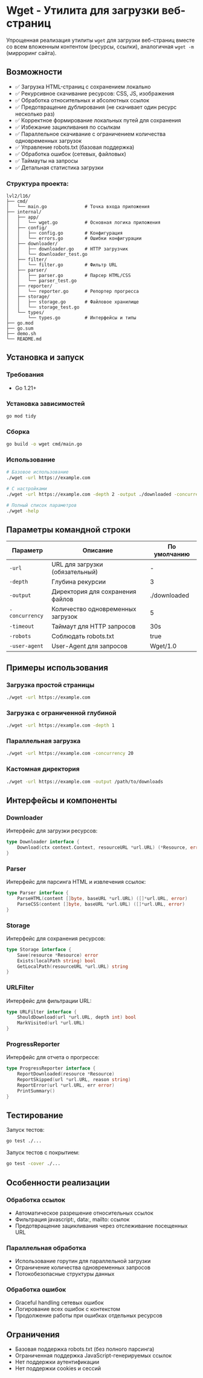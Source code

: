# Wget - Утилита для загрузки веб-страниц

Упрощенная реализация утилиты `wget` для загрузки веб-страниц вместе со всем вложенным контентом (ресурсы, ссылки), аналогичная `wget -m` (мирроринг сайта).

## Возможности

- ✅ Загрузка HTML-страниц с сохранением локально
- ✅ Рекурсивное скачивание ресурсов: CSS, JS, изображения
- ✅ Обработка относительных и абсолютных ссылок
- ✅ Предотвращение дублирования (не скачивает один ресурс несколько раз)
- ✅ Корректное формирование локальных путей для сохранения
- ✅ Избежание зацикливания по ссылкам
- ✅ Параллельное скачивание с ограничением количества одновременных загрузок
- ✅ Управление robots.txt (базовая поддержка)
- ✅ Обработка ошибок (сетевых, файловых)
- ✅ Таймауты на запросы
- ✅ Детальная статистика загрузки

### Структура проекта:
```
lvl2/l16/
├── cmd/
│   └── main.go              # Точка входа приложения
├── internal/
│   ├── app/
│   │   └── wget.go          # Основная логика приложения
│   ├── config/
│   │   ├── config.go        # Конфигурация
│   │   └── errors.go        # Ошибки конфигурации
│   ├── downloader/
│   │   ├── downloader.go    # HTTP загрузчик
│   │   └── downloader_test.go
│   ├── filter/
│   │   └── filter.go        # Фильтр URL
│   ├── parser/
│   │   ├── parser.go        # Парсер HTML/CSS
│   │   └── parser_test.go
│   ├── reporter/
│   │   └── reporter.go      # Репортер прогресса
│   ├── storage/
│   │   ├── storage.go       # Файловое хранилище
│   │   └── storage_test.go
│   └── types/
│       └── types.go         # Интерфейсы и типы
├── go.mod
├── go.sum
├── demo.sh
└── README.md
```

## Установка и запуск

### Требования
- Go 1.21+

### Установка зависимостей
```bash
go mod tidy
```

### Сборка
```bash
go build -o wget cmd/main.go
```

### Использование
```bash
# Базовое использование
./wget -url https://example.com

# С настройками
./wget -url https://example.com -depth 2 -output ./downloaded -concurrency 10

# Полный список параметров
./wget -help
```

## Параметры командной строки

| Параметр | Описание | По умолчанию |
|----------|----------|--------------|
| `-url` | URL для загрузки (обязательный) | - |
| `-depth` | Глубина рекурсии | 3 |
| `-output` | Директория для сохранения файлов | ./downloaded |
| `-concurrency` | Количество одновременных загрузок | 5 |
| `-timeout` | Таймаут для HTTP запросов | 30s |
| `-robots` | Соблюдать robots.txt | true |
| `-user-agent` | User-Agent для запросов | Wget/1.0 |

## Примеры использования

### Загрузка простой страницы
```bash
./wget -url https://example.com
```

### Загрузка с ограниченной глубиной
```bash
./wget -url https://example.com -depth 1
```

### Параллельная загрузка
```bash
./wget -url https://example.com -concurrency 20
```

### Кастомная директория
```bash
./wget -url https://example.com -output /path/to/downloads
```

## Интерфейсы и компоненты

### Downloader
Интерфейс для загрузки ресурсов:
```go
type Downloader interface {
    Download(ctx context.Context, resourceURL *url.URL) (*Resource, error)
}
```

### Parser
Интерфейс для парсинга HTML и извлечения ссылок:
```go
type Parser interface {
    ParseHTML(content []byte, baseURL *url.URL) ([]*url.URL, error)
    ParseCSS(content []byte, baseURL *url.URL) ([]*url.URL, error)
}
```

### Storage
Интерфейс для сохранения ресурсов:
```go
type Storage interface {
    Save(resource *Resource) error
    Exists(localPath string) bool
    GetLocalPath(resourceURL *url.URL) string
}
```

### URLFilter
Интерфейс для фильтрации URL:
```go
type URLFilter interface {
    ShouldDownload(url *url.URL, depth int) bool
    MarkVisited(url *url.URL)
}
```

### ProgressReporter
Интерфейс для отчета о прогрессе:
```go
type ProgressReporter interface {
    ReportDownloaded(resource *Resource)
    ReportSkipped(url *url.URL, reason string)
    ReportError(url *url.URL, err error)
    PrintSummary()
}
```

## Тестирование

Запуск тестов:
```bash
go test ./...
```

Запуск тестов с покрытием:
```bash
go test -cover ./...
```

## Особенности реализации

### Обработка ссылок
- Автоматическое разрешение относительных ссылок
- Фильтрация javascript:, data:, mailto: ссылок
- Предотвращение зацикливания через отслеживание посещенных URL

### Параллельная обработка
- Использование горутин для параллельной загрузки
- Ограничение количества одновременных запросов
- Потокобезопасные структуры данных

### Обработка ошибок
- Graceful handling сетевых ошибок
- Логирование всех ошибок с контекстом
- Продолжение работы при ошибках отдельных ресурсов


## Ограничения

- Базовая поддержка robots.txt (без полного парсинга)
- Ограниченная поддержка JavaScript-генерируемых ссылок
- Нет поддержки аутентификации
- Нет поддержки cookies и сессий
